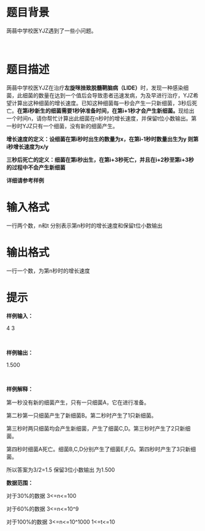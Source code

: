 # 

 
 # 题目背景 
<p>蒟蒻中学校医YJZ遇到了一些小问题。</p>

<p>&nbsp;</p> 

 
 # 题目描述 
<p>蒟蒻中学校医YJZ在治疗<strong>左旋咪挫致脱髓鞘脑病（</strong><strong>LIDE）</strong>时，发现一种感染细菌，此细菌的数量在达到一个值后会导致患者迅速发病，为及早进行治疗，YJZ希望计算出这种细菌的增长速度。已知这种细菌每一秒会产生一只新细菌，3秒后死亡。<b>在第i秒新生的细菌需要1秒钟准备时间，在第i+1秒才会产生新细菌。</b>现给出一个时间n，请你帮忙计算出此细菌在n秒时的增长速度，并保留t位小数输出。第一秒时YJZ只有一个细菌，没有新的细菌产生。</p>

<p><strong>增长速度的定义：设细菌在第</strong><strong>i</strong><strong>秒时出生的数量为</strong><strong>x</strong><strong>，在第</strong><strong>i-1</strong><strong>秒时数量出生为</strong><strong>y&nbsp;</strong><strong>则第</strong><strong>i</strong><strong>秒增长速度为</strong><strong>x/y</strong></p>

<p><strong>三秒后死亡的定义：细菌在第i秒出生，在第i+3秒死亡，并且在i+2秒至第i+3秒的过程中不会产生新细菌</strong></p>

<p><strong>详细请参考样例</strong></p> 

 
 # 输入格式 
<p>一行两个数，n和t&nbsp;分别表示第n秒时的增长速度和保留t位小数输出</p> 

 
 # 输出格式 
<p>一行一个数，为第n秒时的增长速度</p> 

 
 # 提示 
<p><strong>样例输入：</strong></p>

<p>4&nbsp;3</p>

<p>&nbsp;</p>

<p><strong>样例输出：</strong></p>

<p>1.500</p>

<p>&nbsp;</p>

<p><strong style="line-height: 20.7999992370605px;">样例解释：</strong></p>

<p>第一秒没有新的细菌产生，只有一只细菌A，它在进行准备。</p>

<p>第二秒第一只细菌产生了新细菌B。第二秒时产生了1只新细菌。</p>

<p>第三秒时两只细菌均会产生新细菌，产生了细菌C,D。第三秒时产生了2只新细菌。</p>

<p>第四秒时细菌A死亡。细菌B,C,D分别产生了细菌E,F,G。第四秒时产生了3只新细菌。</p>

<p>所以答案为3/2=1.5&nbsp;保留3位小数输出&nbsp;为1.500</p>

<p><strong>数据范围：</strong></p>

<p>对于30%的数据&nbsp;3&lt;=n&lt;=100</p>

<p>对于60%的数据&nbsp;3&lt;=n&lt;=10^9</p>

<p>对于100%的数据&nbsp;3&lt;=n&lt;=10^1000&nbsp;1&lt;=t&lt;=10</p> 
